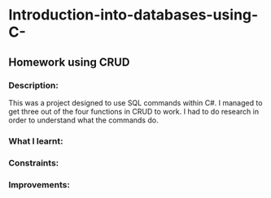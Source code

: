 # Introduction-into-databases-using-C-

## Homework using CRUD 

### Description:

This was a project designed to use SQL commands within C#. I managed to get three out of the four functions in CRUD to work. I had to do research in order to understand what the commands do.

### What I learnt:

### Constraints:

### Improvements:
